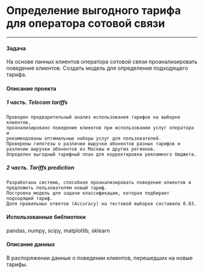 # Определение выгодного тарифа для оператора сотовой связи
---
#### Задача
На основе ланных клиентов оператора сотовой связи проанализировать поведение клиентов. Создать модель для определения подходящего тарифа.
#### Описание проекта
##### 1 часть. Telecom tariffs
    Проведен предварительный анализ использования тарифов на выборке клиентов,
    проанализировано поведение клиентов при использовании услуг оператора и
    рекомендованы оптимальные наборы услуг для пользователей. 
    Проверены гипотезы о различии выручки абонентов разных тарифов и
    различии выручки абонентов из Москвы и других регионов.
    Определен выгодный тарифный план для корректировки рекламного бюджета.
##### 2 часть. Tariffs prediction
    Разработана система, способная проанализировать поведение клиентов и предложить пользователям новый тариф.
    Построена модель для задачи классификации, которая подбирает подходящий тариф. 
    Доля правильных ответов (Accuracy) на тестовой выборке составила 0.83.
#### Использованные библиотеки
pandas, numpy, scipy, matplotlib, sklearn
#### Описание данных
В распоряжении данные о поведении клиентов, перешедших на новые тарифы.